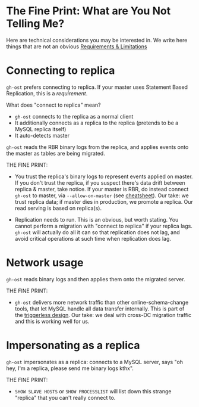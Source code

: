 # The Fine Print: What are You Not Telling Me?

Here are technical considerations you may be interested in. We write here things that are not an obvious [Requirements & Limitations](requirements-and-limitations.md)

# Connecting to replica

`gh-ost` prefers connecting to replica. If your master uses Statement Based Replication, this is a _requirement_.

What does "connect to replica" mean?

- `gh-ost` connects to the replica as a normal client
- It additionally connects as a replica to the replica (pretends to be a MySQL replica itself)
- It auto-detects master

`gh-ost` reads the RBR binary logs from the replica, and applies events onto the master as tables are being migrated.

THE FINE PRINT:

- You trust the replica's binary logs to represent events applied on master.
  If you don't trust the replica, if you suspect there's data drift between replica & master, take notice. If your master is RBR, do instead connect `gh-ost` to master, via `--allow-on-master` (see [cheatsheet](cheatsheet.md)).
  Our take: we trust replica data; if master dies in production, we promote a replica. Our read serving is based on replica(s).

- Replication needs to run.
  This is an obvious, but worth stating. You cannot perform a migration with "connect to replica" if your replica lags. `gh-ost` will actually do all it can so that replication does not lag, and avoid critical operations at such time when replication does lag.

# Network usage

`gh-ost` reads binary logs and then applies them onto the migrated server.

THE FINE PRINT:

- `gh-ost` delivers more network traffic than other online-schema-change tools, that let MySQL handle all data transfer internally. This is part of the [triggerless design](triggerless-design.md).
  Our take: we deal with cross-DC migration traffic and this is working well for us.

# Impersonating as a replica

`gh-ost` impersonates as a replica: connects to a MySQL server, says "oh hey, I'm a replica, please send me binary logs kthx".

THE FINE PRINT:

- `SHOW SLAVE HOSTS` or `SHOW PROCESSLIST` will list down this strange "replica" that you can't really connect to.
